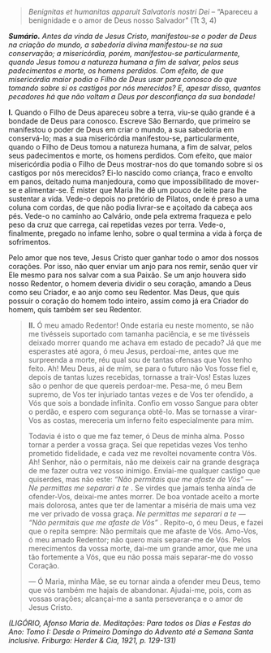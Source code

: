 > *Benignitas et humanitas apparuit Salvatoris nostri Dei* – “Apareceu a benignidade e o amor de Deus nosso Salvador” (Tt 3, 4)

***Sumário.** Antes da vinda de Jesus Cristo, manifestou-se o poder de Deus na criação do mundo, a sabedoria divina manifestou-se na sua conservação; a misericórdia, porém, manifestou-se particularmente, quando Jesus tomou a natureza humana a fim de salvar, pelos seus padecimentos e morte, os homens perdidos. Com efeito, de que misericórdia maior podia o Filho de Deus usar para conosco do que tomando sobre si os castigos por nós merecidos? E, apesar disso, quantos pecadores há que não voltam a Deus por desconfiança da sua bondade!*

**I.** Quando o Filho de Deus apareceu sobre a terra, viu-se quão grande é a bondade de Deus para conosco. Escreve São Bernardo, que primeiro se manifestou o poder de Deus em criar o mundo, a sua sabedoria em conservá-lo; mas a sua misericórdia manifestou-se, particularmente, quando o Filho de Deus tomou a natureza humana, a fim de salvar, pelos seus padecimentos e morte, os homens perdidos. Com efeito, que maior misericórdia podia o Filho de Deus mostrar-nos do que tomando sobre si os castigos por nós merecidos? Ei-lo nascido como criança, fraco e envolto em panos, deitado numa manjedoura, como que impossibilitado de mover-se e alimentar-se. É mister que Maria lhe dê um pouco de leite para lhe sustentar a vida. Vede-o depois no pretório de Pilatos, onde é preso a uma coluna com cordas, de que não podia livrar-se e açoitado da cabeça aos pés. Vede-o no caminho ao Calvário, onde pela extrema fraqueza e pelo peso da cruz que carrega, cai repetidas vezes por terra. Vede-o, finalmente, pregado no infame lenho, sobre o qual termina a vida à força de sofrimentos.

Pelo amor que nos teve, Jesus Cristo quer ganhar todo o amor dos nossos corações. Por isso, não quer enviar um anjo para nos remir, senão quer vir Ele mesmo para nos salvar com a sua Paixão. Se um anjo houvera sido nosso Redentor, o homem deveria dividir o seu coração, amando a Deus como seu Criador, e ao anjo como seu Redentor. Mas Deus, que quis possuir o coração do homem todo inteiro, assim como já era Criador do homem, quis também ser seu Redentor.

> **II.** Ó meu amado Redentor! Onde estaria eu neste momento, se não me tivésseis suportado com tamanha paciência, e se me tivésseis deixado morrer quando me achava em estado de pecado? Já que me esperastes até agora, ó meu Jesus, perdoai-me, antes que me surpreenda a morte, réu qual sou de tantas ofensas que Vos tenho feito. Ah! Meu Deus, ai de mim, se para o futuro não Vos fosse fiel e, depois de tantas luzes recebidas, tornasse a trair-Vos! Estas luzes são o penhor de que quereis perdoar-me. Pesa-me, ó meu Bem supremo, de Vos ter injuriado tantas vezes e de Vos ter ofendido, a Vós que sois a bondade infinita. Confio em vosso Sangue para obter o perdão, e espero com segurança obtê-lo. Mas se tornasse a virar-Vos as costas, mereceria um inferno feito especialmente para mim.
>
> Todavia é isto o que me faz temer, ó Deus de minha alma. Posso tornar a perder a vossa graça. Sei que repetidas vezes Vos tenho prometido fidelidade, e cada vez me revoltei novamente contra Vós. Ah! Senhor, não o permitais, não me deixeis cair na grande desgraça de me fazer outra vez vosso inimigo. Enviai-me qualquer castigo que quiserdes, mas não este: *“Não permitais que me afaste de Vós” — Ne permittas me separari a te* . Se virdes que jamais tenha ainda de ofender-Vos, deixai-me antes morrer. De boa vontade aceito a morte mais dolorosa, antes que ter de lamentar a miséria de mais uma vez me ver privado de vossa graça. *Ne permittas me separari a te — “Não permitais que me afaste de Vós”* . Repito-o, ó meu Deus, e fazei que o repita sempre: Não permitais que me afaste de Vós. Amo-Vos, ó meu amado Redentor; não quero mais separar-me de Vós. Pelos merecimentos da vossa morte, dai-me um grande amor, que me una tão fortemente a Vós, que eu não possa mais separar-me do vosso Coração.
>
> — Ó Maria, minha Mãe, se eu tornar ainda a ofender meu Deus, temo que vós também me hajais de abandonar. Ajudai-me, pois, com as vossas orações; alcançai-me a santa perseverança e o amor de Jesus Cristo.

*(LIGÓRIO, Afonso Maria de. Meditações: Para todos os Dias e Festas do Ano: Tomo I: Desde o Primeiro Domingo do Advento até a Semana Santa inclusive. Friburgo: Herder & Cia, 1921, p. 129-131)*
